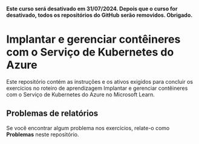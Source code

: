 **Este curso será desativado em **31/07/2024**.  Depois que o curso for desativado, todos os repositórios do GitHub serão removidos. Obrigado.**

# Implantar e gerenciar contêineres com o Serviço de Kubernetes do Azure

Este repositório contém as instruções e os ativos exigidos para concluir os exercícios no roteiro de aprendizagem  Implantar e gerenciar contêineres com o Serviço de Kubernetes do Azure no Microsoft Learn.
## Problemas de relatórios
Se você encontrar algum problema nos exercícios, relate-o como **Problemas** neste repositório.
